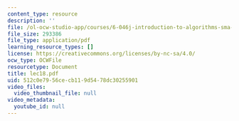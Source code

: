 ```yaml
---
content_type: resource
description: ''
file: /ol-ocw-studio-app/courses/6-046j-introduction-to-algorithms-sma-5503-fall-2005/512c0e7956cecb119d5478dc30255901_lec18.pdf
file_size: 293386
file_type: application/pdf
learning_resource_types: []
license: https://creativecommons.org/licenses/by-nc-sa/4.0/
ocw_type: OCWFile
resourcetype: Document
title: lec18.pdf
uid: 512c0e79-56ce-cb11-9d54-78dc30255901
video_files:
  video_thumbnail_file: null
video_metadata:
  youtube_id: null
---
```

